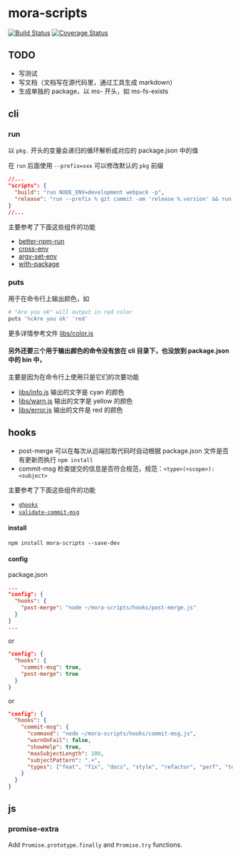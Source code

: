 # mora-scripts

[![Build Status](https://img.shields.io/travis/qiu8310/mora-scripts/master.svg)](https://travis-ci.org/qiu8310/mora-scripts)
[![Coverage Status](https://img.shields.io/codecov/c/github/qiu8310/mora-scripts/master.svg)](https://codecov.io/gh/qiu8310/mora-scripts)

## TODO

* 写测试
* 写文档（文档写在源代码里，通过工具生成 markdown）
* 生成单独的 package，以 ms- 开头，如 ms-fs-exists

## cli

### run

以 `pkg.` 开头的变量会递归的循环解析成对应的 package.json 中的值

在 `run` 后面使用 `--prefix=xxx` 可以修改默认的 `pkg` 前缀

```json
//...
"scripts": {
  "build": "run NODE_ENV=development webpack -p",
  "release": "run --prefix % git commit -am 'release %.version' && run git tag %.version"
}
//...
```

主要参考了下面这些组件的功能

- [better-npm-run](https://github.com/benoror/better-npm-run)
- [cross-env](https://github.com/kentcdodds/cross-env)
- [argv-set-env](https://github.com/kentcdodds/argv-set-env)
- [with-package](https://github.com/bahmutov/with-package)

### puts

用于在命令行上输出颜色，如

```bash
# "Are you ok" will output in red color
puts '%cAre you ok' 'red'   
```

更多详情参考文件 [libs/color.js](libs/color.js)

#### 另外还要三个用于输出颜色的命令没有放在 cli 目录下，也没放到 package.json 中的 bin 中，
主要是因为在命令行上使用只是它们的次要功能

* [libs/info.js](libs/info.js) 输出的文字是 cyan 的颜色
* [libs/warn.js](libs/warn.js) 输出的文字是 yellow 的颜色
* [libs/error.js](libs/error.js) 输出的文件是 red 的颜色

## hooks

* post-merge 可以在每次从远端拉取代码时自动根据 package.json 文件是否有更新而执行 `npm install`
* commit-msg 检查提交的信息是否符合规范，规范：`<type>(<scope>): <subject>`

主要参考了下面这些组件的功能

- [`ghooks`](https://github.com/gtramontina/ghooks)
- [`validate-commit-msg`](https://github.com/kentcdodds/validate-commit-msg)


#### install

```
npm install mora-scripts --save-dev
```

#### config

package.json

```json
...
"config": {
  "hooks": {
    "post-merge": "node ~/mora-scripts/hooks/post-merge.js"
  }
}
...
```

or

```json
"config": {
  "hooks": {
    "commit-msg": true,
    "post-merge": true
  }
}
```

or

```json
"config": {
  "hooks": {
    "commit-msg": {
      "command": "node ~/mora-scripts/hooks/commit-msg.js",
      "warnOnFail": false,
      "showHelp": true,
      "maxSubjectLength": 100,
      "subjectPattern": ".+",
      "types": ["feat", "fix", "docs", "style", "refactor", "perf", "test", "chore", "revert"]
    }
  }
}
```


## js

### promise-extra

Add `Promise.prototype.finally` and `Promise.try` functions.


